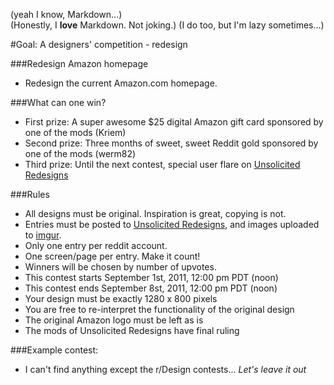 (yeah I know, Markdown...)  
(Honestly, I **love** Markdown. Not joking.)
(I do too, but I'm lazy sometimes...)

#Goal: A designers' competition - redesign

###Redesign Amazon homepage

* Redesign the current Amazon.com homepage.

###What can one win? 

* First prize: A super awesome $25 digital Amazon gift card sponsored by one of the mods (Kriem)
* Second prize: Three months of sweet, sweet Reddit gold sponsored by one of the mods (werm82)
* Third prize: Until the next contest, special user flare on [Unsolicited Redesigns](http://reddit.com/r/UnsolicitedRedesigns)
	
###Rules

* All designs must be original. Inspiration is great, copying is not. 
* Entries must be posted to [Unsolicited Redesigns](http://reddit.com/r/UnsolicitedRedesigns), and images uploaded to [imgur](http://imgur.com).
* Only one entry per reddit account.
* One screen/page per entry. Make it count!
* Winners will be chosen by number of upvotes.
* This contest starts September 1st, 2011, 12:00 pm PDT (noon)
* This contest ends September 8st, 2011, 12:00 pm PDT (noon)
* Your design must be exactly 1280 x 800 pixels
* You are free to re-interpret the functionality of the original design
* The original Amazon logo must be left as is
* The mods of Unsolicited Redesigns have final ruling
	
###Example contest:

* I can't find anything except the r/Design contests...
*Let's leave it out*
